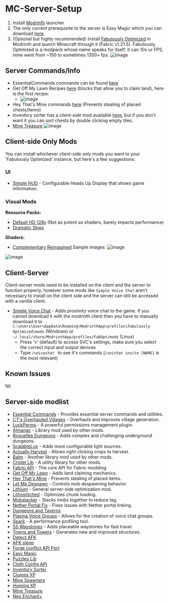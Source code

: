 # MC-Server-Setup
1. Install [Modrinth](https://modrinth.com/app) launcher
2. The only current prerequisite to the server is Easy Magic which you can download [here](https://modrinth.com/mod/easy-magic?version=1.21.5&loader=fabric)
3. (Optional but highly recommended) Install [Fabulously Optimized](https://modrinth.com/modpack/fabulously-optimized?version=1.21.5#download) in Modrinth and launch Minecraft through it (Fabric v1.21.5). Fabulously Optimized is a modpack whose name speaks for itself; it can 10x ur FPS, mine went from ~150 to sometimes 1300+ fps:
![image](https://github.com/user-attachments/assets/81eeada7-3107-443e-b296-6e36af6c2825)

## Server Commands/Info
- EssentialCommands commands can be found [here](https://github.com/John-Paul-R/Essential-Commands/wiki/List-of-Commands-&-Permissions)
- Get Off My Lawn Recipes [here](https://github.com/Patbox/get-off-my-lawn-reserved/blob/1.21.5/recipes.md) (blocks that allow you to claim land), here is the first recipe:
  - ![image](https://github.com/user-attachments/assets/4f889253-2d2d-4dce-9a5f-518e651bd588)
- Hey That's Mine commands [here](https://github.com/QuiltServerTools/HeyThatsMine?tab=readme-ov-file#using-htm) (Prevents stealing of placed chests/items)
- Inventory sorter has a client-side mod available [here](https://modrinth.com/mod/inventory-sorting), but if you don't want it you can sort chests by double clicking empty tiles.
- [Mine Treasure](https://modrinth.com/datapack/mine-treasure)
  ![image](https://github.com/user-attachments/assets/8789f526-9ed6-4929-88b3-f82f93fd7992)


## Client-side Only Mods
You can install whichever client-side only mods you want to your 'Fabulously Optimized' instance, but here's a few suggestions:
### UI
- [Simple HUD](https://modrinth.com/mod/simplehud) - Configurable Heads Up Display that shows game information.
### Visual Mods
**Resource Packs:**
- [Default HD 128x](https://modrinth.com/resourcepack/default-hd-128x/versions) (Not as potent as shaders, barely impacts performance)
- [Dramatic Skies](https://modrinth.com/resourcepack/dramatic-skys)

**Shaders:**
- [Complementary Reimagined](https://modrinth.com/shader/complementary-reimagined)
Sample images:
![image](https://github.com/user-attachments/assets/def189a6-9266-443c-bbff-40cb64df262c)

![image](https://github.com/user-attachments/assets/4c0afb55-40e1-4987-bc3c-048f948477f6)

## Client-Server
Client-server mods need to be installed on the client and the server to function properly, however some mods like `Simple Voice Chat` aren't necessary to install on the client side and the server can still be accessed with a vanilla client.
- [Simple Voice Chat](https://modrinth.com/plugin/simple-voice-chat) - Adds proximity voice chat to the game. If you cannot download it with the modrinth client then you have to manually download it to `C:\Users\User\AppData\Roaming\ModrinthApp\profiles\Fabulously Optimized\mods` (Windows) or `~/.local/share/ModrinthApp/profiles/FabOpt/mods` (Linux) 
  - Press 'v' (default) to access SVC's settings, make sure you select the correct input and output devices
  - Type `/voicechat ` to see it's commands (`/voichat invite [NAME]` is the most relevant) 

## Known Issues
Nil
## Server-side modlist

- [Essential Commands](https://github.com/John-Paul-R/Essential-Commands/) - Provides essential server commands and utilities.
- [CT's Overhauled Villages](https://modrinth.com/mod/ct-overhaul-village) - Overhauls and improves village generation.
- [LuckPerms](https://modrinth.com/plugin/luckperms) - A powerful permissions management plugin.
- [Almanac](https://modrinth.com/mod/almanac) - Library mod used by other mods.
- [Roguelike Dungeons](https://modrinth.com/mod/roguelikedungeons) - Adds complex and challenging underground dungeons.
- [ScalableLux](https://modrinth.com/mod/scalablelux) - Adds more configurable light sources.
- [Actually Harvest](https://modrinth.com/mod/actually-harvest) - Allows right clicking crops to harvest.
- [Balm](https://modrinth.com/mod/balm) - Another library mod used by other mods.
- [Cristel Lib](https://modrinth.com/mod/cristel-l55) - A utility library for other mods.
- [Fabric API](https://modrinth.com/mod/fabric-api) - The core API for Fabric modding.
- [Get Off My Lawn](https://modrinth.com/mod/goml-reserved) - Adds land claiming mechanics.
- [Hey That's Mine](https://modrinth.com/mod/htm) - Prevents stealing of placed items.
- [Let Me Despawn](https://modrinth.com/plugin/lmd) - Controls mob despawning behavior.
- [Lithium](https://modrinth.com/mod/lithium) - General server-side optimization mod.
- [Lithostitched](https://modrinth.com/mod/lithostitched) - Optimizes chunk loading.
- [Mobstacker](https://modrinth.com/mod/mobstacker) - Stacks mobs together to reduce lag.
- [Nether Portal Fix](https://modrinth.com/mod/netherportalfix) - Fixes issues with Nether portal linking.
- [Dungeons and Taverns](https://modrinth.com/datapack/dungeons-and-taverns)
- [Plasma Voice Groups](https://modrinth.com/plugin/pv-addon-groups) - Allows for the creation of voice chat groups.
- [Spark](https://modrinth.com/mod/spark) - A performance profiling tool.
- [SS Waystones](https://modrinth.com/mod/sswaystones) - Adds placeable waystones for fast travel.
- [Towns and Towers](https://modrinth.com/mod/towns-and-towers) - Generates new and improved structures.
- [Detect AFK](https://modrinth.com/datapack/detect-afk)
- [AFK sleep](https://modrinth.com/datapack/afk-sleep)
- [Forge conflict API Port](https://modrinth.com/mod/forge-config-api-port)
- [Easy Magic](https://modrinth.com/mod/easy-magic)
- [Puzzles Lib](https://modrinth.com/mod/puzzles-lib)
- [Cloth Config API](https://modrinth.com/mod/cloth-config)
- [Inventory Sorter](https://modrinth.com/mod/inventory-sorting)
- [Clumps XP](https://modrinth.com/mod/clumps)
- [Mine Spawners](https://modrinth.com/mod/mine-spawners)
- [Homing XP](https://modrinth.com/datapack/simple-homing-xp)
- [Mine Treasure](https://modrinth.com/datapack/mine-treasure)
- [Neo Enchant+](https://modrinth.com/datapack/neoenchant) 
